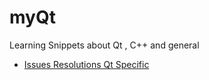 # myQt
Learning Snippets about Qt , C++ and general


- [Issues Resolutions Qt Specific](./Issues_Resolution_Qt_Specific.MD)
